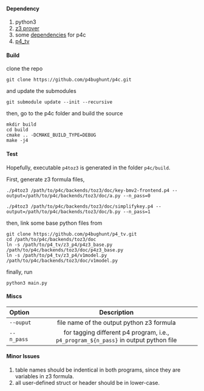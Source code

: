 #### Dependency

1. python3
2. [z3 prover](https://github.com/Z3Prover/z3)
3. some [dependencies](https://github.com/p4bughunt/p4c#ubuntu-dependencies) for p4c
4. [p4_tv](https://github.com/p4bughunt/p4_tv)


#### Build

clone the repo

```
git clone https://github.com/p4bughunt/p4c.git

```

and update the submodules

```
git submodule update --init --recursive
```

then, go to the p4c folder and build the source

```
mkdir build
cd build
cmake .. -DCMAKE_BUILD_TYPE=DEBUG
make -j4
```

#### Test

Hopefully, executable ```p4toz3``` is generated in the folder ```p4c/build```.


First, generate z3 formula files,

```
./p4toz3 /path/to/p4c/backends/toz3/doc/key-bmv2-frontend.p4 --output=/path/to/p4c/backends/toz3/doc/a.py --n_pass=0

./p4toz3 /path/to/p4c/backends/toz3/doc/simplifykey.p4 --output=/path/to/p4c/backends/toz3/doc/b.py --n_pass=1
```

then, link some base python files from 

```
git clone https://github.com/p4bughunt/p4_tv.git
cd /path/to/p4c/backends/toz3/doc
ln -s /path/to/p4_tv/z3_p4/p4z3_base.py /path/to/p4c/backends/toz3/doc/p4z3_base.py
ln -s /path/to/p4_tv/z3_p4/v1model.py /path/to/p4c/backends/toz3/doc/v1model.py
```

finally, run

```
python3 main.py
```


#### Miscs

| Option | Description | 
| :--- | :---: |
| ```--ouput``` | file name of the output python z3 formula |
| ```--n_pass``` | for tagging different p4 program, i.e., ```p4_program_${n_pass}``` in output python file |


#### Minor Issues
1. table names should be indentical in both programs, since they are variables in z3 formula.
2. all user-defined struct or header should be in lower-case.
